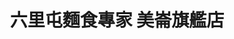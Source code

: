 ---
title: "六里屯麵食專家 美崙旗艦店"
description: "六里屯麵食專家 美崙旗艦店"
layout: shop
keywords:
  - 美食競賽
  - 台灣美食
  - 美食精選
datePublished: "2025-06-30"
dateModified: "2025-07-07"
city: "花蓮縣"
district: "花蓮市"
address: "970花蓮縣花蓮市中美路303巷2號"
phone: "038227766"
geo: "23.998933795432528, 121.6320680987923"
google_map: "https://maps.app.goo.gl/BnDWbsmMxoAV2PTT7"
footinder: "https://footinder.com.tw/%E8%8A%B1%E8%93%AE%E7%B8%A3%E8%8A%B1%E8%93%AE%E5%B8%82/10010/"
official: "https://www.facebook.com/LltMeilun/"
award:
  - name: "台北國際牛肉麵節"
    year: "2024"
    entries:
      - group: "鮮食組"
        cooking_style: "紅燒"
        rank: "銀牌"

---